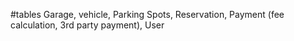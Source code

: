 #tables
Garage, vehicle, Parking Spots, Reservation, Payment (fee calculation, 3rd party payment), User
